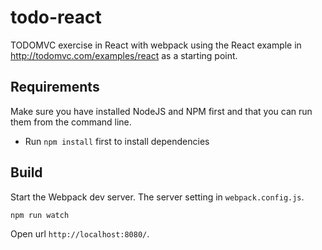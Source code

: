 # todo-react

TODOMVC exercise in React with webpack using the React example in http://todomvc.com/examples/react as a starting point.

## Requirements
Make sure you have installed NodeJS and NPM first and that you can run them from the command line.

* Run `npm install` first to install dependencies

## Build

Start the Webpack dev server. The server setting in `webpack.config.js`.

    npm run watch

Open url `http://localhost:8080/`.
